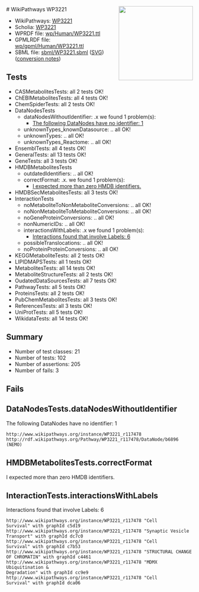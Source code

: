 <img style="float: right; width: 200px" src="../logo.png" />
# WikiPathways WP3221

* WikiPathways: [WP3221](https://identifiers.org/wikipathways:WP3221)
* Scholia: [WP3221](https://scholia.toolforge.org/wikipathways/WP3221)
* WPRDF file: [wp/Human/WP3221.ttl](../wp/Human/WP3221.ttl)
* GPMLRDF file: [wp/gpml/Human/WP3221.ttl](../wp/gpml/Human/WP3221.ttl)
* SBML file: [sbml/WP3221.sbml](../sbml/WP3221.sbml) ([SVG](../sbml/WP3221.svg)) ([conversion notes](../sbml/WP3221.txt))

## Tests
* CASMetabolitesTests: all 2 tests OK!
* ChEBIMetabolitesTests: all 4 tests OK!
* ChemSpiderTests: all 2 tests OK!
* DataNodesTests
    * dataNodesWithoutIdentifier: .x we found 1 problem(s):
        * [The following DataNodes have no identifier: 1](#d2d32fa0)
    * unknownTypes_knownDatasource: .. all OK!
    * unknownTypes: .. all OK!
    * unknownTypes_Reactome: .. all OK!
* EnsemblTests: all 4 tests OK!
* GeneralTests: all 13 tests OK!
* GeneTests: all 3 tests OK!
* HMDBMetabolitesTests
    * outdatedIdentifiers: .. all OK!
    * correctFormat: .x. we found 1 problem(s):
        * [I expected more than zero HMDB identifiers.](#ad154c1e)
* HMDBSecMetabolitesTests: all 3 tests OK!
* InteractionTests
    * noMetaboliteToNonMetaboliteConversions: .. all OK!
    * noNonMetaboliteToMetaboliteConversions: .. all OK!
    * noGeneProteinConversions: .. all OK!
    * nonNumericIDs: .. all OK!
    * interactionsWithLabels: .x we found 1 problem(s):
        * [Interactions found that involve Labels: 6](#630d267d)
    * possibleTranslocations: .. all OK!
    * noProteinProteinConversions: .. all OK!
* KEGGMetaboliteTests: all 2 tests OK!
* LIPIDMAPSTests: all 1 tests OK!
* MetabolitesTests: all 14 tests OK!
* MetaboliteStructureTests: all 2 tests OK!
* OudatedDataSourcesTests: all 7 tests OK!
* PathwayTests: all 5 tests OK!
* ProteinsTests: all 2 tests OK!
* PubChemMetabolitesTests: all 3 tests OK!
* ReferencesTests: all 3 tests OK!
* UniProtTests: all 5 tests OK!
* WikidataTests: all 14 tests OK!


## Summary

* Number of test classes: 21
* Number of tests: 102
* Number of assertions: 205
* Number of fails: 3

## Fails

<a name="d2d32fa0" />

## DataNodesTests.dataNodesWithoutIdentifier

The following DataNodes have no identifier: 1
```
http://www.wikipathways.org/instance/WP3221_r117478 http://rdf.wikipathways.org/Pathway/WP3221_r117478/DataNode/b6896 (NEMO)
```

<a name="ad154c1e" />

## HMDBMetabolitesTests.correctFormat

I expected more than zero HMDB identifiers.
<a name="630d267d" />

## InteractionTests.interactionsWithLabels

Interactions found that involve Labels: 6
```
http://www.wikipathways.org/instance/WP3221_r117478 "Cell
Survival" with graphId c5d19
http://www.wikipathways.org/instance/WP3221_r117478 "Synaptic Vesicle
Transport" with graphId dc7c0
http://www.wikipathways.org/instance/WP3221_r117478 "Cell
Survival" with graphId c7b53
http://www.wikipathways.org/instance/WP3221_r117478 "STRUCTURAL CHANGE
OF CHROMATIN" with graphId c4461
http://www.wikipathways.org/instance/WP3221_r117478 "MDMX Ubiquitination &
Degradation" with graphId cc9e9
http://www.wikipathways.org/instance/WP3221_r117478 "Cell
Survival" with graphId dca06
```

